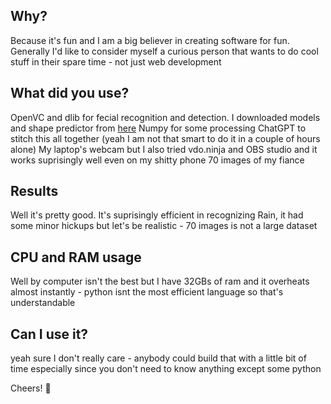 ## Why?

Because it's fun and I am a big believer in creating software for fun. Generally I'd like to consider myself a curious person that wants to do cool stuff in their spare time - not just web development

## What did you use?

OpenVC and dlib for fecial recognition and detection. I downloaded models and shape predictor from [here](https://github.com/davisking/dlib-models)
Numpy for some processing
ChatGPT to stitch this all together (yeah I am not that smart to do it in a couple of hours alone)
My laptop's webcam but I also tried vdo.ninja and OBS studio and it works suprisingly well even on my shitty phone
70 images of my fiance

## Results

Well it's pretty good. It's suprisingly efficient in recognizing Rain, it had some minor hickups but let's be realistic - 70 images is not a large dataset

## CPU and RAM usage

Well by computer isn't the best but I have 32GBs of ram and it overheats almost instantly - python isnt the most efficient language so that's understandable

## Can I use it?

yeah sure I don't really care - anybody could build that with a little bit of time especially since you don't need to know anything except some python

Cheers! :wave:

